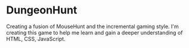 # DungeonHunt
Creating a fusion of MouseHunt and the incremental gaming style.
I'm creating this game to help me learn and gain a deeper understanding of HTML, CSS, JavaScript.

